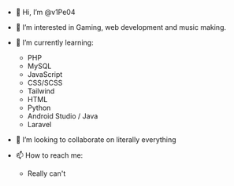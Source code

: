- 👋 Hi, I’m @v1Pe04
- 👀 I’m interested in Gaming, web development and music making.
- 🌱 I’m currently learning:
  - PHP
  - MySQL
  - JavaScript
  - CSS/SCSS
  - Tailwind
  - HTML
  - Python
  - Android Studio / Java
  - Laravel
 
- 💞️ I’m looking to collaborate on literally everything
- 📫 How to reach me:
  - Really can't


<!---
NuutXD/NuutXD is a ✨ special ✨ repository because its `README.md` (this file) appears on your GitHub profile.
You can click the Preview link to take a look at your changes.
--->
